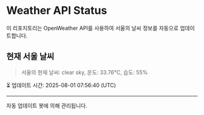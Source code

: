 
# Weather API Status

이 리포지토리는 OpenWeather API를 사용하여 서울의 날씨 정보를 자동으로 업데이트합니다.

## 현재 서울 날씨
> 서울의 현재 날씨: clear sky, 온도: 33.76°C, 습도: 55%

⏳ 업데이트 시간: 2025-08-01 07:56:40 (UTC)

---
자동 업데이트 봇에 의해 관리됩니다.
